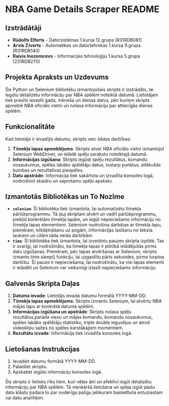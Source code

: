 # NBA Game Details Scraper README

## Izstrādātāji

- **Rūdolfs Elferts** - Datorsistēmas 1.kursa 12.grupa (R31RDB081)
- **Arvis Zīverts** - Automatikas un datortehnikas 1.kursa 9.grupa (R31RDB140)
- **Raivis Inozemcevs** - Informacijas tehnoloģiju 1.kursa 5.grupa (231RDB270)

## Projekta Apraksts un Uzdevums

Šis Python un Selenium bibliotēku izmantojošais skripts ir izstrādāts, lai iegūtu detalizētu informāciju par NBA spēlēm noteiktā datumā. Lietotājam tiek prasīts ievadīt gada, mēneša un dienas datus, pēc kuriem skripts apmeklē NBA oficiālo vietni un nolasa informāciju par attiecīgās dienas spēlēm.

## Funkcionalitāte

Kad lietotājs ir ievadījis datumu, skripts veic šādas darbības:

1. **Tīmekļa lapas apmeklējums**: Skripts atver NBA oficiālo vietni izmantojot Selenium WebDriver, un ielādē spēļu sarakstu noteiktajā datumā.
2. **Informācijas izgūšana**: Skripts iegūst spēļu rezultātus, komandu nosaukumus, spēles labāko spēlētāju datus, tostarp punktus, atlēkušās bumbas un rezultatīvas piespēles.
3. **Datu apstrāde**: Informācija tiek sakārtota un izvadīta konsoles logā, nodrošinot skaidru un saprotamu spēļu apskatu.

## Izmantotās Bibliotēkas un To Nozīme

- **`selenium`**: Šī bibliotēka tiek izmantota, lai automatizētu tīmekļa pārlūkprogrammu. Tā ļauj skriptam atvērt un vadīt pārlūkprogrammu, piekļūt konkrētām tīmekļa lapām, un iegūt nepieciešamo informāciju no tīmekļa lapas elementiem. Selenium nodrošina darbibas ar tīmekļa lapu, piemēram, klikšķināšanu uz pogām, informācijas lasīšanu no teksta laukiem un citām tāda veida darbībām.
- **`time`**: Šī bibliotēka tiek izmantota, lai izveidotu pauzes skripta izpildē. Tas ir svarīgi, lai nodrošinātu, ka tīmekļa lapas ir pilnībā ielādējušās pirms datu izgūšanas. Piemēram, pēc lapas atvēršanas ar Selenium, skripts izmanto time.sleep() funkciju, lai uzgaidītu pāris sekundes, pirms turpina darbību. Šī pauze ir nepieciešama, lai nodrošinātu, ka visi lapas elementi ir ielādēti un Selenium var veiksmīgi izlasīt nepieciešamo informāciju.

## Galvenās Skripta Daļas

1. **Datuma ievade**: Lietotājs ievada datumu formātā YYYY-MM-DD.
2. **Tīmekļa lapas apmeklējums**: Skripts izmanto Selenium, lai atvērtu NBA mājas lapu ar konkrētā datuma spēlēm.
3. **Informācijas izgūšana un apstrāde**: Skripts nolasa spēļu rezultātus,parāda viesu un mājas komandu, komandu nosaukumus, spēles labāko spēlētāju statistiku, triple double ieguvējus un atrod videoklipu saites no spēles karstākajiem momentiem.
4. **Rezultātu izvade**: Informācija tiek izvadīta konsoles logā.

## Lietošanas Instrukcijas

1. Ievadiet datumu formātā YYYY-MM-DD.
2. Palaidiet skriptu.
3. Apskatiet iegūto informāciju konsoles logā.

Šis skripts ir lielisks rīks tiem, kuri vēlas ātri un efektīvi iegūt detalizētu informāciju par NBA spēlēm. Tā vienkāršā lietošana un spēja izgūt plašu datu klāstu padara to par noderīgu palīgu jebkuram basketbola entuziastam vai datu analītiķim.
